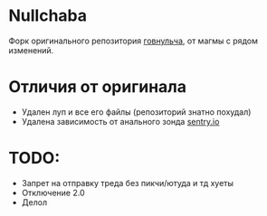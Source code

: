 # Nullchaba
Форк оригинального репозитория [говнульча](https://github.com/klkvsk/0chan), от магмы с рядом изменений.

# Отличия от оригинала
* Удален луп и все его файлы (репозиторий знатно похудал)
* Удалена зависимость от анального зонда [sentry.io](https://sentry.io)

# TODO:
* Запрет на отправку треда без пикчи/ютуда и тд хуеты
* Отключение 2.0
* Делол